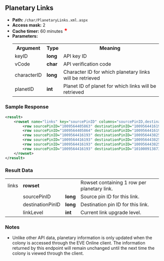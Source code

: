 ## Planetary Links

* __Path:__ ``/char/PlanetaryLinks.xml.aspx``
* __Access mask:__ 2
* __Cache timer:__ 60 minutes <sup title="Planetary colony information has special update rules.  See notes below" style="color: red">&#x2605;</sup>
* __Parameters:__
    <table>
        <tbody>
            <tr>
                <th>Argument</th>
                <th>Type</th>
                <th>Meaning</th>
            </tr>
            <tr>
                <td>keyID</td>
                <td><strong>long</strong></td>
                <td>API key ID</td>
            </tr>
            <tr>
                <td>vCode</td>
                <td><strong>char</strong></td>
                <td>API verification code</td>
            </tr>
            <tr>
                <td>characterID</td>
                <td><strong>long</strong></td>
                <td>Character ID for which planetary links will be retrieved</td>
            </tr>
            <tr>
                <td>planetID</td>
                <td><strong>int</strong></td>
                <td>Planet ID of planet for which links will be retrieved</td>
            </tr>
        </tbody>
    </table>

### Sample Response

```xml
<result>
    <rowset name="links" key="sourcePinID" columns="sourcePinID,destinationPinID,linkLevel">
        <row sourcePinID="1009564405863" destinationPinID="1009564416193" linkLevel="0"/>
        <row sourcePinID="1009564405864" destinationPinID="1009564416193" linkLevel="0"/>
        <row sourcePinID="1009564416193" destinationPinID="1009564438251" linkLevel="0"/>
        <row sourcePinID="1009564416193" destinationPinID="1009564438252" linkLevel="0"/>
        <row sourcePinID="1009564416193" destinationPinID="1009564438253" linkLevel="0"/>
        <row sourcePinID="1009564416193" destinationPinID="1010009138733" linkLevel="0"/>
    </rowset>
</result>
```  

### Result Data

<table>
    <tbody>
        <tr>
            <td>links</td>
            <td><strong>rowset</strong></td>
            <td></td>
            <td>Rowset containing 1 row per planetary link.</td>
        </tr>
        <tr>
            <td></td>
            <td>sourcePinID</td>
            <td><strong>long</strong></td>
            <td>Source pin ID for this link.</td>
        </tr>
        <tr>
            <td></td>
            <td>destinationPinID</td>
            <td><strong>long</strong></td>
            <td>Destination pin ID for this link.</td>
        </tr>
        <tr>
            <td></td>
            <td>linkLevel</td>
            <td><strong>int</strong></td>
            <td>Current link upgrade level.</td>
        </tr>
    </tbody>
</table>

### Notes

* Unlike other API data, planetary information is only updated when the colony is accessed through the EVE Online client.  The information returned by this endpoint will remain unchanged until the next time the colony is viewed through the client.
